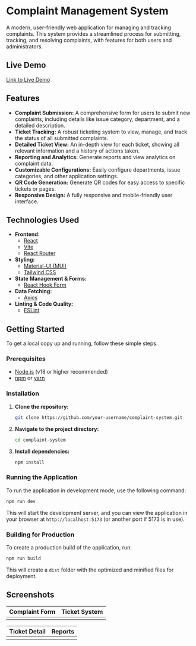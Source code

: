# Complaint Management System

A modern, user-friendly web application for managing and tracking complaints. This system provides a streamlined process for submitting, tracking, and resolving complaints, with features for both users and administrators.

## Live Demo

[Link to Live Demo]() <!-- TODO: Add a link to the live demo -->

## Features

*   **Complaint Submission:** A comprehensive form for users to submit new complaints, including details like issue category, department, and a detailed description.
*   **Ticket Tracking:** A robust ticketing system to view, manage, and track the status of all submitted complaints.
*   **Detailed Ticket View:** An in-depth view for each ticket, showing all relevant information and a history of actions taken.
*   **Reporting and Analytics:** Generate reports and view analytics on complaint data.
*   **Customizable Configurations:** Easily configure departments, issue categories, and other application settings.
*   **QR Code Generation:** Generate QR codes for easy access to specific tickets or pages.
*   **Responsive Design:** A fully responsive and mobile-friendly user interface.

## Technologies Used

*   **Frontend:**
    *   [React](https://reactjs.org/)
    *   [Vite](https://vitejs.dev/)
    *   [React Router](https://reactrouter.com/)
*   **Styling:**
    *   [Material-UI (MUI)](https://mui.com/)
    *   [Tailwind CSS](https://tailwindcss.com/)
*   **State Management & Forms:**
    *   [React Hook Form](https://react-hook-form.com/)
*   **Data Fetching:**
    *   [Axios](https://axios-http.com/)
*   **Linting & Code Quality:**
    *   [ESLint](https://eslint.org/)

## Getting Started

To get a local copy up and running, follow these simple steps.

### Prerequisites

*   [Node.js](https://nodejs.org/) (v18 or higher recommended)
*   [npm](https://www.npmjs.com/) or [yarn](https://yarnpkg.com/)

### Installation

1.  **Clone the repository:**
    ```sh
    git clone https://github.com/your-username/complaint-system.git
    ```
2.  **Navigate to the project directory:**
    ```sh
    cd complaint-system
    ```
3.  **Install dependencies:**
    ```sh
    npm install
    ```

### Running the Application

To run the application in development mode, use the following command:

```sh
npm run dev
```

This will start the development server, and you can view the application in your browser at `http://localhost:5173` (or another port if 5173 is in use).

### Building for Production

To create a production build of the application, run:

```sh
npm run build
```

This will create a `dist` folder with the optimized and minified files for deployment.

## Screenshots

| Complaint Form                                     | Ticket System                                      |
| -------------------------------------------------- | -------------------------------------------------- |
| <!-- TODO: Add screenshot of the complaint form --> | <!-- TODO: Add screenshot of the ticket system --> |

| Ticket Detail                                      | Reports                                            |
| -------------------------------------------------- | -------------------------------------------------- |
| <!-- TODO: Add screenshot of the ticket detail -->  | <!-- TODO: Add screenshot of the reports page -->  |